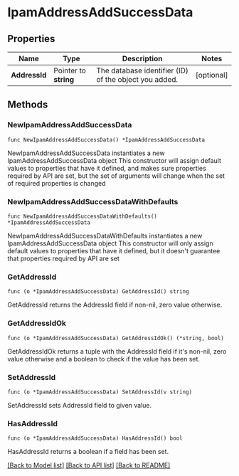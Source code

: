 # IpamAddressAddSuccessData

## Properties

Name | Type | Description | Notes
------------ | ------------- | ------------- | -------------
**AddressId** | Pointer to **string** | The database identifier (ID) of the object you added. | [optional] 

## Methods

### NewIpamAddressAddSuccessData

`func NewIpamAddressAddSuccessData() *IpamAddressAddSuccessData`

NewIpamAddressAddSuccessData instantiates a new IpamAddressAddSuccessData object
This constructor will assign default values to properties that have it defined,
and makes sure properties required by API are set, but the set of arguments
will change when the set of required properties is changed

### NewIpamAddressAddSuccessDataWithDefaults

`func NewIpamAddressAddSuccessDataWithDefaults() *IpamAddressAddSuccessData`

NewIpamAddressAddSuccessDataWithDefaults instantiates a new IpamAddressAddSuccessData object
This constructor will only assign default values to properties that have it defined,
but it doesn't guarantee that properties required by API are set

### GetAddressId

`func (o *IpamAddressAddSuccessData) GetAddressId() string`

GetAddressId returns the AddressId field if non-nil, zero value otherwise.

### GetAddressIdOk

`func (o *IpamAddressAddSuccessData) GetAddressIdOk() (*string, bool)`

GetAddressIdOk returns a tuple with the AddressId field if it's non-nil, zero value otherwise
and a boolean to check if the value has been set.

### SetAddressId

`func (o *IpamAddressAddSuccessData) SetAddressId(v string)`

SetAddressId sets AddressId field to given value.

### HasAddressId

`func (o *IpamAddressAddSuccessData) HasAddressId() bool`

HasAddressId returns a boolean if a field has been set.


[[Back to Model list]](../README.md#documentation-for-models) [[Back to API list]](../README.md#documentation-for-api-endpoints) [[Back to README]](../README.md)



